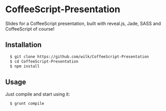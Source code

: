 CoffeeScript-Presentation
=========================

Slides for a CoffeeScript presentation, built with reveal.js, Jade, SASS and CoffeeScript of course!

## Installation
```bash
  $ git clone https://github.com/wilk/CoffeeScript-Presentation
  $ cd CoffeeScript-Presentation
  $ npm install
```

## Usage
Just compile and start using it:

```bash
  $ grunt compile
```
